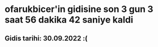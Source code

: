 # ofarukbicer'in gidisine son 3 gun 3 saat 56 dakika 42 saniye kaldi

## Gidis tarihi: 30.09.2022 :(
